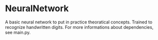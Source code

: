# NeuralNetwork
A basic neural network to put in practice theoratical concepts.
Trained to recognize handwritten digits.
For more informations about dependencies, see main.py. 
